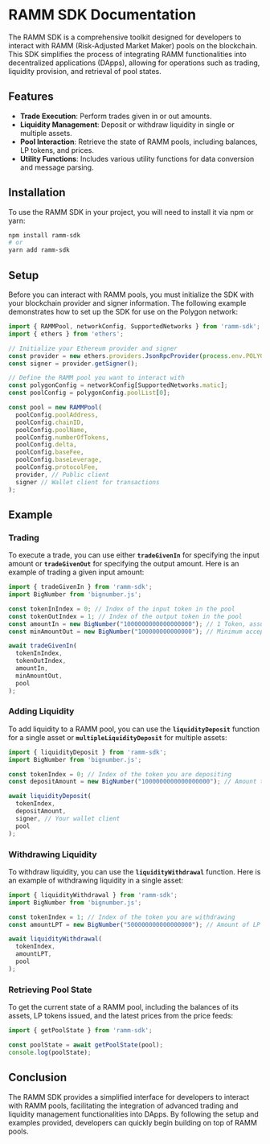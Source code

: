 
# RAMM SDK Documentation

The RAMM SDK is a comprehensive toolkit designed for developers to interact with RAMM (Risk-Adjusted Market Maker) pools on the blockchain. This SDK simplifies the process of integrating RAMM functionalities into decentralized applications (DApps), allowing for operations such as trading, liquidity provision, and retrieval of pool states.

## Features

* **Trade Execution**: Perform trades given in or out amounts.
* **Liquidity Management**: Deposit or withdraw liquidity in single or multiple assets.
* **Pool Interaction**: Retrieve the state of RAMM pools, including balances, LP tokens, and prices.
* **Utility Functions**: Includes various utility functions for data conversion and message parsing.

## Installation

To use the RAMM SDK in your project, you will need to install it via npm or yarn:

```bash
npm install ramm-sdk
# or
yarn add ramm-sdk

```

## Setup

Before you can interact with RAMM pools, you must initialize the SDK with your blockchain provider and signer information. The following example demonstrates how to set up the SDK for use on the Polygon network:

```javascript
import { RAMMPool, networkConfig, SupportedNetworks } from 'ramm-sdk';
import { ethers } from 'ethers';

// Initialize your Ethereum provider and signer
const provider = new ethers.providers.JsonRpcProvider(process.env.POLYGON_RPC_URL);
const signer = provider.getSigner();

// Define the RAMM pool you want to interact with
const polygonConfig = networkConfig[SupportedNetworks.matic];
const poolConfig = polygonConfig.poolList[0];

const pool = new RAMMPool(
  poolConfig.poolAddress,
  poolConfig.chainID,
  poolConfig.poolName,
  poolConfig.numberOfTokens,
  poolConfig.delta,
  poolConfig.baseFee,
  poolConfig.baseLeverage,
  poolConfig.protocolFee,
  provider, // Public client
  signer // Wallet client for transactions
);
```

## Example

### Trading

To execute a trade, you can use either **`tradeGivenIn`** for specifying the input amount or **`tradeGivenOut`** for specifying the output amount. Here is an example of trading a given input amount:

```javascript
import { tradeGivenIn } from 'ramm-sdk';
import BigNumber from 'bignumber.js';

const tokenInIndex = 0; // Index of the input token in the pool
const tokenOutIndex = 1; // Index of the output token in the pool
const amountIn = new BigNumber("1000000000000000000"); // 1 Token, assuming 18 decimal places
const minAmountOut = new BigNumber("100000000000000"); // Minimum acceptable output amount

await tradeGivenIn(
  tokenInIndex,
  tokenOutIndex,
  amountIn,
  minAmountOut,
  pool
);
```

### Adding Liquidity

To add liquidity to a RAMM pool, you can use the **`liquidityDeposit`** function for a single asset or **`multipleLiquidityDeposit`** for multiple assets:

```javascript
import { liquidityDeposit } from 'ramm-sdk';
import BigNumber from 'bignumber.js';

const tokenIndex = 0; // Index of the token you are depositing
const depositAmount = new BigNumber("1000000000000000000"); // Amount to deposit

await liquidityDeposit(
  tokenIndex,
  depositAmount,
  signer, // Your wallet client
  pool
);
```

### Withdrawing Liquidity

To withdraw liquidity, you can use the **`liquidityWithdrawal`** function. Here is an example of withdrawing liquidity in a single asset:

```javascript
import { liquidityWithdrawal } from 'ramm-sdk';
import BigNumber from 'bignumber.js';

const tokenIndex = 1; // Index of the token you are withdrawing
const amountLPT = new BigNumber("500000000000000000"); // Amount of LP tokens to redeem

await liquidityWithdrawal(
  tokenIndex,
  amountLPT,
  pool
);
```

### Retrieving Pool State

To get the current state of a RAMM pool, including the balances of its assets, LP tokens issued, and the latest prices from the price feeds:

```javascript
import { getPoolState } from 'ramm-sdk';

const poolState = await getPoolState(pool);
console.log(poolState);
```

## Conclusion

The RAMM SDK provides a simplified interface for developers to interact with RAMM pools, facilitating the integration of advanced trading and liquidity management functionalities into DApps. By following the setup and examples provided, developers can quickly begin building on top of RAMM pools.